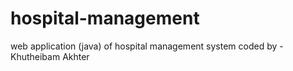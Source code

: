 # hospital-management
web application (java) of hospital management system
coded by - Khutheibam Akhter
